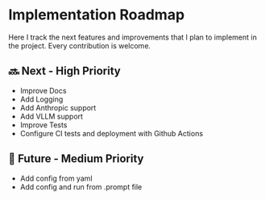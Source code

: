 # Implementation Roadmap

Here I track the next features and improvements that I plan to implement in the project. Every contribution is welcome.

## 🔜 Next - High Priority

- Improve Docs
- Add Logging
- Add Anthropic support
- Add VLLM support
- Improve Tests
- Configure CI tests and deployment with Github Actions

## 📅 Future - Medium Priority

- Add config from yaml
- Add config and run from .prompt file